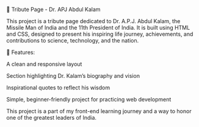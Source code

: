 📌 Tribute Page - Dr. APJ Abdul Kalam

This project is a tribute page dedicated to Dr. A.P.J. Abdul Kalam, the Missile Man of India and the 11th President of India.
It is built using HTML and CSS, designed to present his inspiring life journey, achievements, and contributions to science, technology, and the nation.

🔹 Features:

A clean and responsive layout

Section highlighting Dr. Kalam’s biography and vision

Inspirational quotes to reflect his wisdom

Simple, beginner-friendly project for practicing web development

This project is a part of my front-end learning journey and a way to honor one of the greatest leaders of India.

